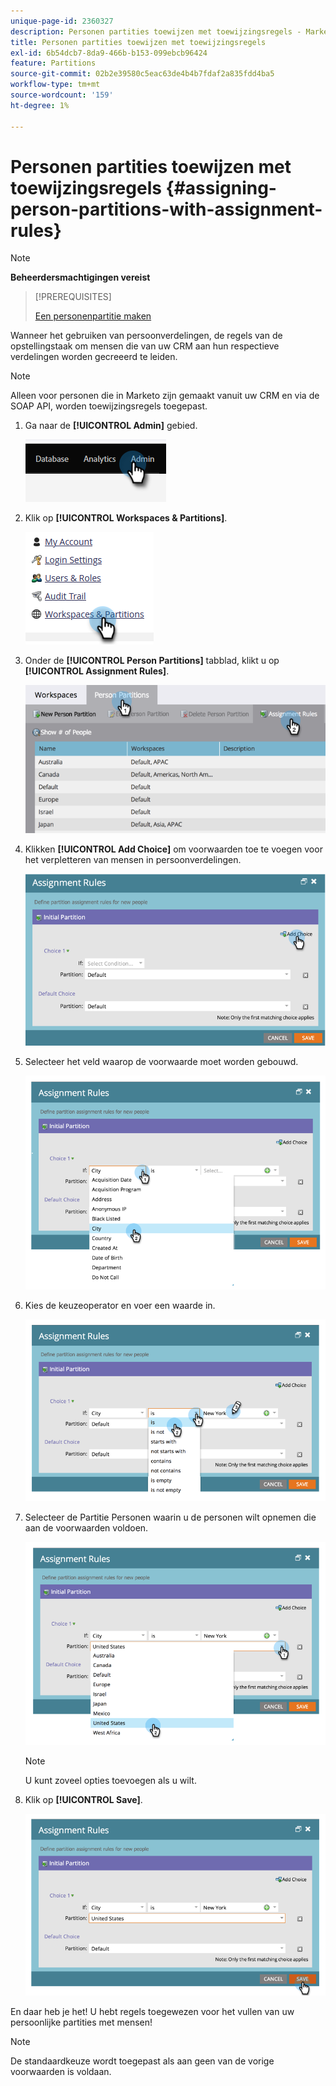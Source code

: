 ```yaml
---
unique-page-id: 2360327
description: Personen partities toewijzen met toewijzingsregels - Marketo Docs - Productdocumentatie
title: Personen partities toewijzen met toewijzingsregels
exl-id: 6b54dcb7-8da9-466b-b153-099ebcb96424
feature: Partitions
source-git-commit: 02b2e39580c5eac63de4b4b7fdaf2a835fdd4ba5
workflow-type: tm+mt
source-wordcount: '159'
ht-degree: 1%

---
```


# Personen partities toewijzen met toewijzingsregels {#assigning-person-partitions-with-assignment-rules}

>[!NOTE]
>
>**Beheerdersmachtigingen vereist**

>[!PREREQUISITES]
>
>[Een personenpartitie maken](/help/marketo/product-docs/administration/workspaces-and-person-partitions/create-a-person-partition.md)

Wanneer het gebruiken van persoonverdelingen, de regels van de opstellingstaak om mensen die van uw CRM aan hun respectieve verdelingen worden gecreeerd te leiden.

>[!NOTE]
>
>Alleen voor personen die in Marketo zijn gemaakt vanuit uw CRM en via de SOAP API, worden toewijzingsregels toegepast.

1. Ga naar de **[!UICONTROL Admin]** gebied.

   ![](assets/assigning-person-partitions-with-assignment-rules-1.png)

1. Klik op **[!UICONTROL Workspaces & Partitions]**.

   ![](assets/assigning-person-partitions-with-assignment-rules-2.png)

1. Onder de **[!UICONTROL Person Partitions]** tabblad, klikt u op **[!UICONTROL Assignment Rules]**.

   ![](assets/assigning-person-partitions-with-assignment-rules-3.png)

1. Klikken **[!UICONTROL Add Choice]** om voorwaarden toe te voegen voor het verpletteren van mensen in persoonverdelingen.

   ![](assets/assigning-person-partitions-with-assignment-rules-4.png)

1. Selecteer het veld waarop de voorwaarde moet worden gebouwd.

   ![](assets/assigning-person-partitions-with-assignment-rules-5.png)

1. Kies de keuzeoperator en voer een waarde in.

   ![](assets/assigning-person-partitions-with-assignment-rules-6.png)

1. Selecteer de Partitie Personen waarin u de personen wilt opnemen die aan de voorwaarden voldoen.

   ![](assets/assigning-person-partitions-with-assignment-rules-7.png)

   >[!NOTE]
   >
   >U kunt zoveel opties toevoegen als u wilt.

1. Klik op **[!UICONTROL Save]**.

   ![](assets/assigning-person-partitions-with-assignment-rules-8.png)

En daar heb je het! U hebt regels toegewezen voor het vullen van uw persoonlijke partities met mensen!

>[!NOTE]
>
>De standaardkeuze wordt toegepast als aan geen van de vorige voorwaarden is voldaan.
